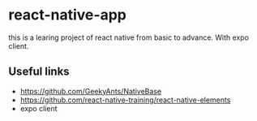# react-native-app

this is a learing project of react native from basic to advance.
With expo client.

## Useful links

- https://github.com/GeekyAnts/NativeBase
- https://github.com/react-native-training/react-native-elements
- expo client
